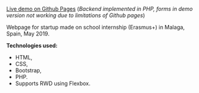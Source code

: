 [Live demo on Github Pages](https://miwierzbicki.github.io/poloDigitalesWebsite/)
(*Backend implemented in PHP, forms in demo version not working due to limitations of Github pages*)

Webpage for startup made on school internship (Erasmus+) in Malaga, Spain, May 2019.

**Technologies used:**
- HTML, 
- CSS,
- Bootstrap, 
- PHP. 
- Supports RWD using Flexbox.
